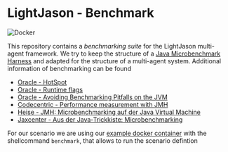 # LightJason - Benchmark

![Docker](https://img.shields.io/docker/build/lightjason/benchmark.svg)

This repository contains a _benchmarking suite_ for the LightJason multi-agent framework. We try to keep the structure of a [Java Microbenchmark Harness](http://openjdk.java.net/projects/code-tools/jmh/) and adapted for the structure of a multi-agent system. Additional information of benchmarking can be found 

* [Oracle - HotSpot](http://www.oracle.com/technetwork/java/hotspotfaq-138619.html)
* [Oracle - Runtime flags](http://www.oracle.com/technetwork/articles/java/vmoptions-jsp-140102.html)
* [Oracle - Avoiding Benchmarking Pitfalls on the JVM](http://www.oracle.com/technetwork/articles/java/architect-benchmarking-2266277.html)
* [Codecentric - Performance measurement with JMH](https://blog.codecentric.de/en/2017/10/performance-measurement-with-jmh-java-microbenchmark-harness/)
* [Heise - JMH: Microbenchmarking auf der Java Virtual Machine](https://www.heise.de/developer/artikel/JMH-Microbenchmarking-auf-der-Java-Virtual-Machine-2162093.html?seite=all)
* [Jaxcenter - Aus der Java-Trickkiste: Microbenchmarking](https://jaxenter.de/aus-der-java-trickkiste-microbenchmarking-24155)

For our scenario we are using our [example docker container](https://hub.docker.com/r/lightjason/examples/) with the shellcommand ```benchmark```, that allows to run the scenario defintion
